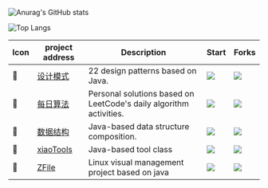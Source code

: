 ![Anurag's GitHub stats](https://github-readme-stats.vercel.app/api?username=xiaoxunyao&show_icons=true)

![Top Langs](https://github-readme-stats.vercel.app/api/top-langs/?username=xiaoxunyao)





| Icon | project address                                | Description                                            | Start                                                        | Forks |
| ---- | --------------------------------------------------------- | ------------------------------------------------------------ | ------------------------------------------------------------ | ---------- |
| 🎒    | [设计模式](https://github.com/xiaoxunyao/design-patterns) | 22 design patterns based on Java.                            | ![](https://img.shields.io/github/stars/xiaoxunyao/design-patterns?style=for-the-badge) | ![](https://img.shields.io/github/forks/xiaoxunyao/design-patterns?style=for-the-badge) |
| 🧮    | [每日算法](https://github.com/xiaoxunyao/daily-algorithm) | Personal solutions based on LeetCode's daily algorithm activities. | ![](https://img.shields.io/github/stars/xiaoxunyao/daily-algorithm?style=for-the-badge) | ![](https://img.shields.io/github/forks/xiaoxunyao/daily-algorithm?style=for-the-badge) |
| 🧱    | [数据结构](https://github.com/xiaoxunyao/data-structure)  | Java-based data structure composition.                       | ![](https://img.shields.io/github/stars/xiaoxunyao/data-structure?style=for-the-badge) | ![](https://img.shields.io/github/forks/xiaoxunyao/data-structure?style=for-the-badge) |
| 🧰    | [xiaoTools](https://github.com/xiaoxunyao/xiaoTools)      | Java-based tool class                                        | ![](https://img.shields.io/github/stars/xiaoxunyao/xiaoTools?style=for-the-badge) | ![](https://img.shields.io/github/forks/xiaoxunyao/xiaoTools?style=for-the-badge) |
| 🧂 | [ZFile](https://github.com/xiaoxunyao/ZFile)  | Linux visual management project based on java |![](https://img.shields.io/github/stars/xiaoxunyao/ZFile?style=for-the-badge)|![](https://img.shields.io/github/forks/xiaoxunyao/ZFIle?style=for-the-badge)|



